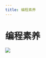 ```yaml
---
title: 编程素养
---
```


# 编程素养
![](http://q0fn7wgae.bkt.clouddn.com/%E7%BC%96%E7%A8%8B%E7%B4%A0%E5%85%BB.png)
